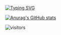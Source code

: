 [![Typing SVG](https://readme-typing-svg.herokuapp.com?color=29F77D&multiline=true&width=660&height=100&lines=Hi%2C+my+name+is+Aeyan+Ashraf;I'm+a+Deep+Learning+%26+Machine+Learning+Research+Student)](https://git.io/typing-svg)

[![Anurag's GitHub stats](https://github-readme-stats.vercel.app/api?username=aeyanashraf)](https://github.com/anuraghazra/github-readme-stats)


![visitors](https://visitor-badge.glitch.me/badge?page_id=aeyanashraf/aeyanashraf)
